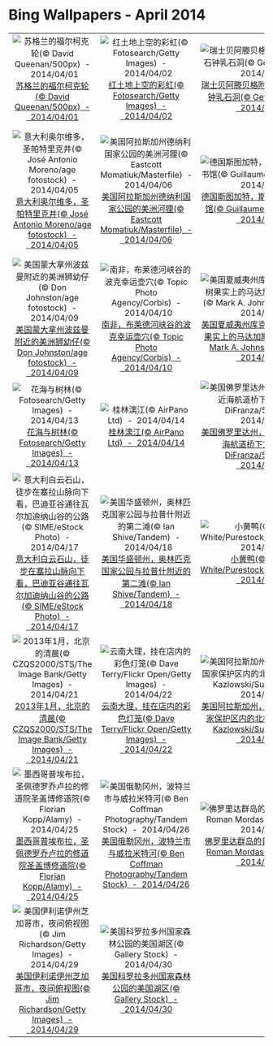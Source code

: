 # Bing Wallpapers - April 2014

| | | | |
|:-------------------------:|:-------------------------:|:-------------------------:|:-------------------------:|
| ![苏格兰的福尔柯克轮(© David Queenan/500px)  -  2014/04/01](https://bing.ee123.net/img/cn/fhd/2014/04/01.jpg)[苏格兰的福尔柯克轮(© David Queenan/500px)  -  2014/04/01](https://bing.ee123.net/img/cn/fhd/2014/04/01.jpg) | ![红土地上空的彩虹(© Fotosearch/Getty Images)  -  2014/04/02](https://bing.ee123.net/img/cn/fhd/2014/04/02.jpg)[红土地上空的彩虹(© Fotosearch/Getty Images)  -  2014/04/02](https://bing.ee123.net/img/cn/fhd/2014/04/02.jpg) | ![瑞士贝阿滕贝格附近，贝尔多斯石钟乳石洞(© Getty Images)  -  2014/04/03](https://bing.ee123.net/img/cn/fhd/2014/04/03.jpg)[瑞士贝阿滕贝格附近，贝尔多斯石钟乳石洞(© Getty Images)  -  2014/04/03](https://bing.ee123.net/img/cn/fhd/2014/04/03.jpg) | ![庐山(© Zoonar GmbH/Alamy)  -  2014/04/04](https://bing.ee123.net/img/cn/fhd/2014/04/04.jpg)[庐山(© Zoonar GmbH/Alamy)  -  2014/04/04](https://bing.ee123.net/img/cn/fhd/2014/04/04.jpg) |
| ![意大利奥尔维多，圣帕特里克井(© José Antonio Moreno/age fotostock)  -  2014/04/05](https://bing.ee123.net/img/cn/fhd/2014/04/05.jpg)[意大利奥尔维多，圣帕特里克井(© José Antonio Moreno/age fotostock)  -  2014/04/05](https://bing.ee123.net/img/cn/fhd/2014/04/05.jpg) | ![美国阿拉斯加州德纳利国家公园的美洲河狸(© Eastcott Momatiuk/Masterfile)  -  2014/04/06](https://bing.ee123.net/img/cn/fhd/2014/04/06.jpg)[美国阿拉斯加州德纳利国家公园的美洲河狸(© Eastcott Momatiuk/Masterfile)  -  2014/04/06](https://bing.ee123.net/img/cn/fhd/2014/04/06.jpg) | ![德国斯图加特，斯图加特市新图书馆(© Guillaume Rio/500px)  -  2014/04/07](https://bing.ee123.net/img/cn/fhd/2014/04/07.jpg)[德国斯图加特，斯图加特市新图书馆(© Guillaume Rio/500px)  -  2014/04/07](https://bing.ee123.net/img/cn/fhd/2014/04/07.jpg) | ![黄昏时分的上海董家渡，通往南浦大桥的环岛(© Laurie Noble/The Image Bank/Getty Images)  -  2014/04/08](https://bing.ee123.net/img/cn/fhd/2014/04/08.jpg)[黄昏时分的上海董家渡，通往南浦大桥的环岛(© Laurie Noble/The Image Bank/Getty Images)  -  2014/04/08](https://bing.ee123.net/img/cn/fhd/2014/04/08.jpg) |
| ![美国蒙大拿州波兹曼附近的美洲狮幼仔(© Don Johnston/age fotostock)  -  2014/04/09](https://bing.ee123.net/img/cn/fhd/2014/04/09.jpg)[美国蒙大拿州波兹曼附近的美洲狮幼仔(© Don Johnston/age fotostock)  -  2014/04/09](https://bing.ee123.net/img/cn/fhd/2014/04/09.jpg) | ![南非，布莱德河峡谷的波克幸运壶穴(© Topic Photo Agency/Corbis)  -  2014/04/10](https://bing.ee123.net/img/cn/fhd/2014/04/10.jpg)[南非，布莱德河峡谷的波克幸运壶穴(© Topic Photo Agency/Corbis)  -  2014/04/10](https://bing.ee123.net/img/cn/fhd/2014/04/10.jpg) | ![美国夏威夷州库克船长村，露兜树果实上的马达加斯加金粉守宫(© Mark A. Johnson/Corbis)  -  2014/04/11](https://bing.ee123.net/img/cn/fhd/2014/04/11.jpg)[美国夏威夷州库克船长村，露兜树果实上的马达加斯加金粉守宫(© Mark A. Johnson/Corbis)  -  2014/04/11](https://bing.ee123.net/img/cn/fhd/2014/04/11.jpg) | ![泰国曼谷大皇宫(© Amarate Tansawet Gift of Light/Getty Images)  -  2014/04/12](https://bing.ee123.net/img/cn/fhd/2014/04/12.jpg)[泰国曼谷大皇宫(© Amarate Tansawet Gift of Light/Getty Images)  -  2014/04/12](https://bing.ee123.net/img/cn/fhd/2014/04/12.jpg) |
| ![花海与树林(© Fotosearch/Getty Images)  -  2014/04/13](https://bing.ee123.net/img/cn/fhd/2014/04/13.jpg)[花海与树林(© Fotosearch/Getty Images)  -  2014/04/13](https://bing.ee123.net/img/cn/fhd/2014/04/13.jpg) | ![桂林漓江(© AirPano Ltd)  -  2014/04/14](https://bing.ee123.net/img/cn/fhd/2014/04/14.jpg)[桂林漓江(© AirPano Ltd)  -  2014/04/14](https://bing.ee123.net/img/cn/fhd/2014/04/14.jpg) | ![美国佛罗里达州，杰克逊维尔的近海航道桥下方(© Greg DiFranza/500px)  -  2014/04/15](https://bing.ee123.net/img/cn/fhd/2014/04/15.jpg)[美国佛罗里达州，杰克逊维尔的近海航道桥下方(© Greg DiFranza/500px)  -  2014/04/15](https://bing.ee123.net/img/cn/fhd/2014/04/15.jpg) | ![马尔代夫群岛的南苏瓦迪瓦环礁(© Stuart Westmorland/Corbis)  -  2014/04/16](https://bing.ee123.net/img/cn/fhd/2014/04/16.jpg)[马尔代夫群岛的南苏瓦迪瓦环礁(© Stuart Westmorland/Corbis)  -  2014/04/16](https://bing.ee123.net/img/cn/fhd/2014/04/16.jpg) |
| ![意大利白云石山，徒步在塞拉山脉向下看，巴迪亚谷通往瓦尔加迪纳山谷的公路(© SIME/eStock Photo)  -  2014/04/17](https://bing.ee123.net/img/cn/fhd/2014/04/17.jpg)[意大利白云石山，徒步在塞拉山脉向下看，巴迪亚谷通往瓦尔加迪纳山谷的公路(© SIME/eStock Photo)  -  2014/04/17](https://bing.ee123.net/img/cn/fhd/2014/04/17.jpg) | ![美国华盛顿州，奥林匹克国家公园与拉普什附近的第二滩(© Ian Shive/Tandem)  -  2014/04/18](https://bing.ee123.net/img/cn/fhd/2014/04/18.jpg)[美国华盛顿州，奥林匹克国家公园与拉普什附近的第二滩(© Ian Shive/Tandem)  -  2014/04/18](https://bing.ee123.net/img/cn/fhd/2014/04/18.jpg) | ![小黄鸭(© Life on White/Purestock/SuperStock)  -  2014/04/19](https://bing.ee123.net/img/cn/fhd/2014/04/19.jpg)[小黄鸭(© Life on White/Purestock/SuperStock)  -  2014/04/19](https://bing.ee123.net/img/cn/fhd/2014/04/19.jpg) | ![美国马萨诸塞州波士顿市的伦纳德·P·扎基姆·邦克山宽体斜拉桥(© Rick Friedman/Corbis)  -  2014/04/20](https://bing.ee123.net/img/cn/fhd/2014/04/20.jpg)[美国马萨诸塞州波士顿市的伦纳德·P·扎基姆·邦克山宽体斜拉桥(© Rick Friedman/Corbis)  -  2014/04/20](https://bing.ee123.net/img/cn/fhd/2014/04/20.jpg) |
| ![2013年1月，北京的清晨(© CZQS2000/STS/The Image Bank/Getty Images)  -  2014/04/21](https://bing.ee123.net/img/cn/fhd/2014/04/21.jpg)[2013年1月，北京的清晨(© CZQS2000/STS/The Image Bank/Getty Images)  -  2014/04/21](https://bing.ee123.net/img/cn/fhd/2014/04/21.jpg) | ![云南大理，挂在店内的彩色灯笼(© Dave Terry/Flickr Open/Getty Images)  -  2014/04/22](https://bing.ee123.net/img/cn/fhd/2014/04/22.jpg)[云南大理，挂在店内的彩色灯笼(© Dave Terry/Flickr Open/Getty Images)  -  2014/04/22](https://bing.ee123.net/img/cn/fhd/2014/04/22.jpg) | ![美国阿拉斯加州，北极野生动物国家保护区内的北极熊(© Steven Kazlowski/SuperStock)  -  2014/04/23](https://bing.ee123.net/img/cn/fhd/2014/04/23.jpg)[美国阿拉斯加州，北极野生动物国家保护区内的北极熊(© Steven Kazlowski/SuperStock)  -  2014/04/23](https://bing.ee123.net/img/cn/fhd/2014/04/23.jpg) | ![西藏拉萨布达拉宫(© Blaine Harrington III/Alamy)  -  2014/04/24](https://bing.ee123.net/img/cn/fhd/2014/04/24.jpg)[西藏拉萨布达拉宫(© Blaine Harrington III/Alamy)  -  2014/04/24](https://bing.ee123.net/img/cn/fhd/2014/04/24.jpg) |
| ![墨西哥普埃布拉，圣佩德罗乔卢拉的修道院圣盖博修道院(© Florian Kopp/Alamy)  -  2014/04/25](https://bing.ee123.net/img/cn/fhd/2014/04/25.jpg)[墨西哥普埃布拉，圣佩德罗乔卢拉的修道院圣盖博修道院(© Florian Kopp/Alamy)  -  2014/04/25](https://bing.ee123.net/img/cn/fhd/2014/04/25.jpg) | ![美国俄勒冈州，波特兰市与威拉米特河(© Ben Coffman Photography/Tandem Stock)  -  2014/04/26](https://bing.ee123.net/img/cn/fhd/2014/04/26.jpg)[美国俄勒冈州，波特兰市与威拉米特河(© Ben Coffman Photography/Tandem Stock)  -  2014/04/26](https://bing.ee123.net/img/cn/fhd/2014/04/26.jpg) | ![佛罗里达群岛的普通鬣(liè)蜥(© Roman Mordashev/500px)  -  2014/04/27](https://bing.ee123.net/img/cn/fhd/2014/04/27.jpg)[佛罗里达群岛的普通鬣(liè)蜥(© Roman Mordashev/500px)  -  2014/04/27](https://bing.ee123.net/img/cn/fhd/2014/04/27.jpg) | ![日落时分，在香港一座山上欣赏元朗区的风光(© Yiu Yu Hoi/Flickr Open/Getty Images)  -  2014/04/28](https://bing.ee123.net/img/cn/fhd/2014/04/28.jpg)[日落时分，在香港一座山上欣赏元朗区的风光(© Yiu Yu Hoi/Flickr Open/Getty Images)  -  2014/04/28](https://bing.ee123.net/img/cn/fhd/2014/04/28.jpg) |
| ![美国伊利诺伊州芝加哥市，夜间俯视图(© Jim Richardson/Getty Images)  -  2014/04/29](https://bing.ee123.net/img/cn/fhd/2014/04/29.jpg)[美国伊利诺伊州芝加哥市，夜间俯视图(© Jim Richardson/Getty Images)  -  2014/04/29](https://bing.ee123.net/img/cn/fhd/2014/04/29.jpg) | ![美国科罗拉多州国家森林公园的美国湖区(© Gallery Stock)  -  2014/04/30](https://bing.ee123.net/img/cn/fhd/2014/04/30.jpg)[美国科罗拉多州国家森林公园的美国湖区(© Gallery Stock)  -  2014/04/30](https://bing.ee123.net/img/cn/fhd/2014/04/30.jpg) |  |  |
